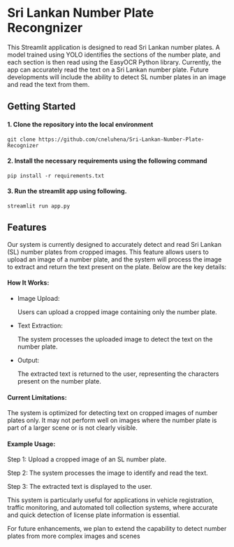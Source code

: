 
# Sri Lankan Number Plate Recongnizer
This Streamlit application is designed to read Sri Lankan number plates. A model trained using YOLO identifies the sections of the number plate, and each section is then read using the EasyOCR Python library. Currently, the app can accurately read the text on a Sri Lankan number plate. Future developments will include the ability to detect SL number plates in an image and read the text from them.



## Getting Started
#### 1. Clone the repository into the local environment
```
git clone https://github.com/cneluhena/Sri-Lankan-Number-Plate-Recognizer
```
#### 2. Install the necessary requirements using the following command

```
pip install -r requirements.txt
```

#### 3. Run the streamlit app using following.
```
streamlit run app.py
```


## Features

Our system is currently designed to accurately detect and read Sri Lankan (SL) number plates from cropped images. This feature allows users to upload an image of a number plate, and the system will process the image to extract and return the text present on the plate. Below are the key details:

#### How It Works:
* Image Upload:

    Users can upload a cropped image containing only the number plate.

* Text Extraction:

    The system processes the uploaded image to detect the text on the number plate. 

* Output:

    The extracted text is returned to the user, representing the characters present on the number plate.
#### Current Limitations:
The system is optimized for detecting text on cropped images of number plates only. It may not perform well on images where the number plate is part of a larger scene or is not clearly visible.

#### Example Usage:
Step 1:  Upload a cropped image of an SL number plate.

Step 2: The system processes the image to identify and read the text.

Step 3: The extracted text is displayed to the user.


This system is particularly useful for applications in vehicle registration, traffic monitoring, and automated toll collection systems, where accurate and quick detection of license plate information is essential.

For future enhancements, we plan to extend the capability to detect number plates from more complex images and scenes
